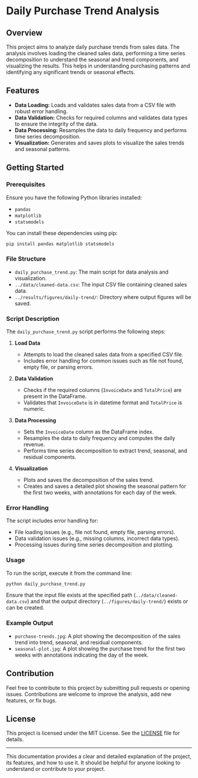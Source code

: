 # Daily Purchase Trend Analysis

## Overview

This project aims to analyze daily purchase trends from sales data. The analysis involves loading the cleaned sales data, 
performing a time series decomposition to understand the seasonal and trend components, and visualizing the results. 
This helps in understanding purchasing patterns and identifying any significant trends or seasonal effects.

## Features

- **Data Loading:** Loads and validates sales data from a CSV file with robust error handling.
- **Data Validation:** Checks for required columns and validates data types to ensure the integrity of the data.
- **Data Processing:** Resamples the data to daily frequency and performs time series decomposition.
- **Visualization:** Generates and saves plots to visualize the sales trends and seasonal patterns.

## Getting Started

### Prerequisites

Ensure you have the following Python libraries installed:
- `pandas`
- `matplotlib`
- `statsmodels`

You can install these dependencies using pip:
```bash
pip install pandas matplotlib statsmodels
```

### File Structure

- `daily_purchase_trend.py`: The main script for data analysis and visualization.
- `../data/cleaned-data.csv`: The input CSV file containing cleaned sales data.
- `../results/figures/daily-trend/`: Directory where output figures will be saved.

### Script Description

The `daily_purchase_trend.py` script performs the following steps:

1. **Load Data**
   - Attempts to load the cleaned sales data from a specified CSV file.
   - Includes error handling for common issues such as file not found, empty file, or parsing errors.

2. **Data Validation**
   - Checks if the required columns (`InvoiceDate` and `TotalPrice`) are present in the DataFrame.
   - Validates that `InvoiceDate` is in datetime format and `TotalPrice` is numeric.

3. **Data Processing**
   - Sets the `InvoiceDate` column as the DataFrame index.
   - Resamples the data to daily frequency and computes the daily revenue.
   - Performs time series decomposition to extract trend, seasonal, and residual components.

4. **Visualization**
   - Plots and saves the decomposition of the sales trend.
   - Creates and saves a detailed plot showing the seasonal pattern for the first two weeks, with annotations for each day of the week.

### Error Handling

The script includes error handling for:
- File loading issues (e.g., file not found, empty file, parsing errors).
- Data validation issues (e.g., missing columns, incorrect data types).
- Processing issues during time series decomposition and plotting.

### Usage

To run the script, execute it from the command line:
```bash
python daily_purchase_trend.py
```

Ensure that the input file exists at the specified path (`../data/cleaned-data.csv`) and that the output directory 
(`../figures/daily-trend/`) exists or can be created.

### Example Output

- `purchase-trends.jpg`: A plot showing the decomposition of the sales trend into trend, seasonal, and residual components.
- `seasonal-plot.jpg`: A plot showing the purchase trend for the first two weeks with annotations indicating the day of the week.

## Contribution

Feel free to contribute to this project by submitting pull requests or opening issues. Contributions are welcome to improve the analysis, 
add new features, or fix bugs.

## License

This project is licensed under the MIT License. See the [LICENSE](LICENSE) file for details.

---

This documentation provides a clear and detailed explanation of the project, its features, and how to use it. It should be helpful for anyone 
looking to understand or contribute to your project.
